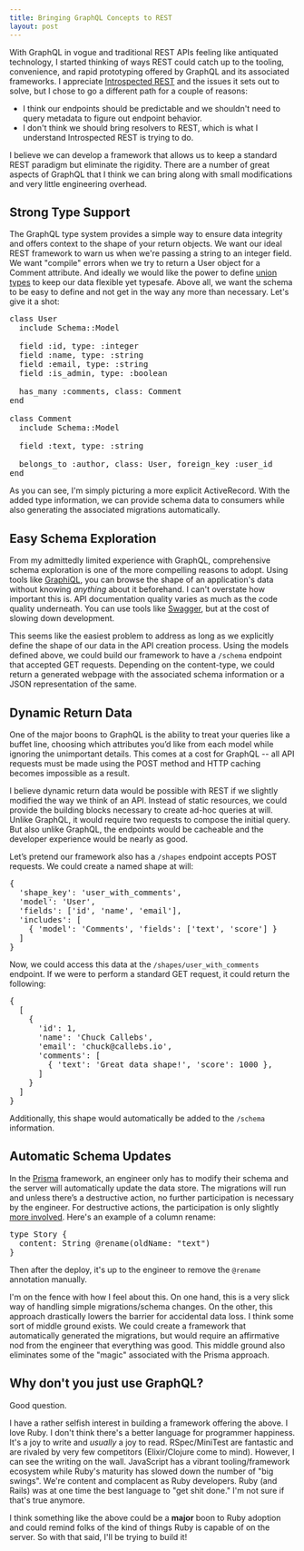 ```yaml
---
title: Bringing GraphQL Concepts to REST
layout: post
---
```


With GraphQL in vogue and traditional REST APIs feeling like antiquated technology, I started thinking of ways REST could catch up to the tooling, convenience, and rapid prototyping offered by GraphQL and its associated frameworks. I appreciate [Introspected REST](https://introspected.rest) and the issues it sets out to solve, but I chose to go a different path for a couple of reasons:
- I think our endpoints should be predictable and we shouldn't need to query metadata to figure out endpoint behavior.
- I don't think we should bring resolvers to REST, which is what I understand Introspected REST is trying to do.

I believe we can develop a framework that allows us to keep a standard REST paradigm but eliminate the rigidity. There are a number of great aspects of GraphQL that I think we can bring along with small modifications and very little engineering overhead.

## Strong Type Support

The GraphQL type system provides a simple way to ensure data integrity and offers context to the shape of your return objects. We want our ideal REST framework to warn us when we're passing a string to an integer field. We want "compile" errors when we try to return a User object for a Comment attribute. And ideally we would like the power to define [union types](https://graphql.org/learn/schema/#union-types) to keep our data flexible yet typesafe. Above all, we want the schema to be easy to define and not get in the way any more than necessary. Let's give it a shot:

<pre>
class User
  include Schema::Model

  field :id, type: :integer
  field :name, type: :string
  field :email, type: :string
  field :is_admin, type: :boolean

  has_many :comments, class: Comment
end

class Comment
  include Schema::Model

  field :text, type: :string

  belongs_to :author, class: User, foreign_key :user_id
end
</pre>

As you can see, I'm simply picturing a more explicit ActiveRecord. With the added type information, we can provide schema data to consumers while also generating the associated migrations automatically.

## Easy Schema Exploration

From my admittedly limited experience with GraphQL, comprehensive schema exploration is one of the more compelling reasons to adopt. Using tools like [GraphiQL](https://github.com/graphql/graphiql), you can browse the shape of an application's data without knowing _anything_ about it beforehand. I can't overstate how important this is. API documentation quality varies as much as the code quality underneath. You can use tools like [Swagger](https://swagger.io/), but at the cost of slowing down development.

This seems like the easiest problem to address as long as we explicitly define the shape of our data in the API creation process. Using the models defined above, we could build our framework to have a `/schema` endpoint that accepted GET requests. Depending on the content-type, we could return a generated webpage with the associated schema information or a JSON representation of the same.

## Dynamic Return Data
One of the major boons to GraphQL is the ability to treat your queries like a buffet line, choosing which attributes you’d like from each model while ignoring the unimportant details. This comes at a cost for GraphQL -- all API requests must be made using the POST method and HTTP caching becomes impossible as a result.

I believe dynamic return data would be possible with REST if we slightly modified the way we think of an API. Instead of static resources, we could provide the building blocks necessary to create ad-hoc queries at will. Unlike GraphQL, it would require two requests to compose the initial query. But also unlike GraphQL, the endpoints would be cacheable and the developer experience would be nearly as good.

Let’s pretend our framework also has a `/shapes` endpoint accepts POST requests. We could create a named shape at will:

<pre>
{
  'shape_key': 'user_with_comments',
  'model': 'User',
  'fields': ['id', 'name', 'email'],
  'includes': [
    { 'model': 'Comments', 'fields': ['text', 'score'] }
  ]
}
</pre>
Now, we could access this data at the `/shapes/user_with_comments` endpoint. If we were to perform a standard GET request, it could return the following:

<pre>
{
  [
    {
      'id': 1,
      'name': 'Chuck Callebs',
      'email': 'chuck@callebs.io',
      'comments': [
        { 'text': 'Great data shape!', 'score': 1000 },
      ]
    }
  ]
}
</pre>
Additionally, this shape would automatically be added to the `/schema` information.

## Automatic Schema Updates
In the [Prisma](https://www.prisma.io/) framework, an engineer only has to modify their schema and the server will automatically update the data store. The migrations will run and unless there’s a destructive action, no further participation is necessary by the engineer. For destructive actions, the participation is only slightly [more involved](https://www.prisma.io/docs/data-model-and-migrations/migrations-asdf/). Here's an example of a column rename:

<pre>
type Story {
  content: String @rename(oldName: "text")
}
</pre>
Then after the deploy, it's up to the engineer to remove the `@rename` annotation manually.

I'm on the fence with how I feel about this. On one hand, this is a very slick way of handling simple migrations/schema changes. On the other, this approach drastically lowers the barrier for accidental data loss. I think some sort of middle ground exists. We could create a framework that automatically generated the migrations, but would require an affirmative nod from the engineer that everything was good. This middle ground also eliminates some of the "magic" associated with the Prisma approach.

## Why don't you just use GraphQL?

Good question.

I have a rather selfish interest in building a framework offering the above. I love Ruby. I don't think there's a better language for programmer happiness. It's a joy to write and _usually_ a joy to read. RSpec/MiniTest are fantastic and are rivaled by very few competitors (Elixir/Clojure come to mind). However, I can see the writing on the wall. JavaScript has a vibrant tooling/framework ecosystem while Ruby's maturity has slowed down the number of "big swings". We're content and complacent as Ruby developers. Ruby (and Rails) was at one time the best language to "get shit done." I'm not sure if that's true anymore.

I think something like the above could be a **major** boon to Ruby adoption and could remind folks of the kind of things Ruby is capable of on the server. So with that said, I'll be trying to build it!
